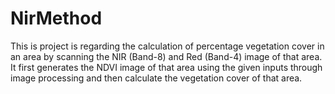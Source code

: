 # NirMethod
This is project is regarding the calculation of percentage vegetation cover in an area by scanning the NIR (Band-8) and Red (Band-4) image of that area.
<br>
It first generates the NDVI image of that area using the given inputs through image processing and then calculate the vegetation cover of that area.
